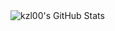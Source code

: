 <img src="https://github-readme-stats.vercel.app/api/top-langs/?username=kzl00&theme=dark&show_icons=true&hide_border=true&layout=compact" alt="kzl00's GitHub Stats" />
